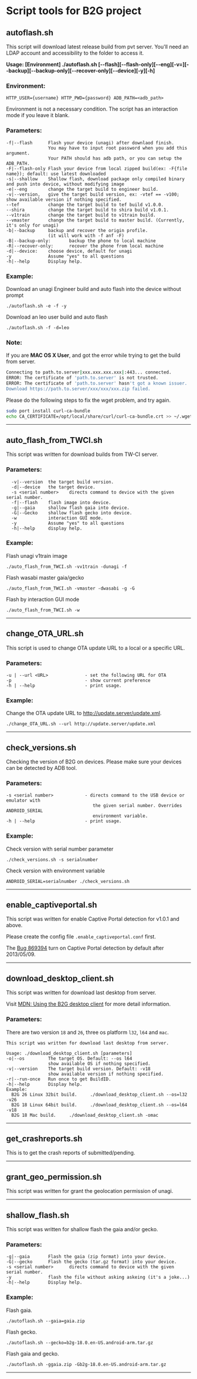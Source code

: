 # Script tools for B2G project


## autoflash.sh

This script will download latest release build from pvt server. You'll need an LDAP account and accessibility to the folder to access it.

**Usage: [Environment] ./autoflash.sh [--flash][--flash-only][--eng][-v=<version>][--backup][--backup-only][--recover-only][--device][-y][-h]**


### Environment:

```
HTTP_USER={username} HTTP_PWD={password} ADB_PATH=<adb_path>
```

Environment is not a necessary condition. The script has an interaction mode if you leave it blank.

### Parameters:

```
-f|--flash      Flash your device (unagi) after downlaod finish.
                You may have to input root password when you add this argument.
                Your PATH should has adb path, or you can setup the ADB_PATH.
-F|--flash-only Flash your device from local zipped build(ex: -F{file name}); default: use latest downloaded
-s|--shallow    Shallow flash, download package only compiled binary and push into device, without modifying image
-e|--eng        change the target build to engineer build.
-v|--version,   give the target build version, ex: -vtef == -v100; show available version if nothing specified.
--tef           change the target build to tef build v1.0.0.
--shira         change the target build to shira build v1.0.1.
--v1train       change the target build to v1train build.
--vmaster       change the target build to master build. (Currently, it's only for unagi)
-b|--backup     backup and recover the origin profile.
                (it will work with -f anf -F)
-B|--backup-only:       backup the phone to local machine
-R|--recover-only:      recover the phone from local machine
-d|--device:    choose device, default for unagi
-y              Assume "yes" to all questions
-h|--help       Display help.
```

### Example:

Download an unagi Engineer build and auto flash into the device without prompt

    ./autoflash.sh -e -f -y

Download an leo user build and auto flash

    ./autoflash.sh -f -d=leo

### Note:

If you are **MAC OS X User**, and got the error while trying to get the build from server.

```bash
Connecting to path.to.server|xxx.xxx.xxx.xxx|:443... connected.
ERROR: The certificate of 'path.to.server' is not trusted.
ERROR: The certificate of 'path.to.server' hasn't got a known issuer.
Download https://path.to.server/xxx/xxx/xxx.zip failed.
```

Please do the following steps to fix the wget problem, and try again.

```bash
sudo port install curl-ca-bundle
echo CA_CERTIFICATE=/opt/local/share/curl/curl-ca-bundle.crt >> ~/.wgetrc
```

----

## auto_flash_from_TWCI.sh

This script was written for download builds from TW-CI server.

### Parameters:

```
  -v|--version  the target build version.
  -d|--device   the target device.
  -s <serial number>    directs command to device with the given serial number.
  -f|--flash    flash image into device.
  -g|--gaia     shallow flash gaia into device.
  -G|--Gecko    shallow flash gecko into device.
  -w            interaction GUI mode.
  -y            Assume "yes" to all questions
  -h|--help     display help.
```

### Example:

Flash unagi v1train image

    ./auto_flash_from_TWCI.sh -vv1train -dunagi -f

Flash wasabi master gaia/gecko

    ./auto_flash_from_TWCI.sh -vmaster -dwasabi -g -G

Flash by interaction GUI mode

    ./auto_flash_from_TWCI.sh -w

----

## change_OTA_URL.sh

This script is used to change OTA update URL to a local or a specific URL.

### Parameters:

```
-u | --url <URL>              - set the following URL for OTA
-p                            - show current preference
-h | --help                   - print usage.
```

### Example:

Change the OTA update URL to http://update.server/update.xml.

    ./change_OTA_URL.sh --url http://update.server/update.xml

----

## check_versions.sh

Checking the version of B2G on devices.
Please make sure your devices can be detected by ADB tool.

### Parameters:

```
-s <serial number>            - directs command to the USB device or emulator with
                                 the given serial number. Overrides ANDROID_SERIAL
                                 environment variable.
-h | --help                   - print usage.
```

### Example:

Check version with serial number parameter

    ./check_versions.sh -s serialnumber

Check version with environment variable

    ANDROID_SERIAL=serialnumber ./check_versions.sh

----

## enable_captiveportal.sh

This script was written for enable Captive Portal detection for v1.0.1 and above.

Please create the config file `.enable_captiveportal.conf` first.

The [Bug 869394](https://bugzil.la/869394) turn on Captive Portal detection by default after 2013/05/09.

----

## download_desktop_client.sh

This script was written for download last desktop from server.

Visit [MDN: Using the B2G desktop client](https://developer.mozilla.org/en-US/docs/Mozilla/Firefox_OS/Using_the_B2G_desktop_client) for more detail information.

### Parameters:

There are two version `18` and `26`, three os platform `l32`, `l64` and `mac`.

```
This script was written for download last desktop from server.

Usage: ./download_desktop_client.sh [parameters]
-o|--os         The target OS. Default: --os l64
                show available OS if nothing specified.
-v|--version    The target build version. Default: -v18
                show available version if nothing specified.
-r|--run-once   Run once to get BuildID.
-h|--help       Display help.
Example:
  B2G 26 Linux 32bit build.     ./download_desktop_client.sh --os=l32 -v26
  B2G 18 Linux 64bit build.     ./download_desktop_client.sh --os=l64 -v18
  B2G 18 Mac build.     ./download_desktop_client.sh -omac
```

----

## get_crashreports.sh

This is to get the crash reports of submitted/pending.

----

## grant_geo_permission.sh

This script was written for grant the geolocation permission of unagi.

----

## shallow_flash.sh

This script was written for shallow flash the gaia and/or gecko.

### Parameters:

```
-g|--gaia       Flash the gaia (zip format) into your device.
-G|--gecko      Flash the gecko (tar.gz format) into your device.
-s <serial number>      directs command to device with the given serial number.
-y              flash the file without asking askeing (it's a joke...)
-h|--help       Display help.
```

### Example:

Flash gaia.

    ./autoflash.sh --gaia=gaia.zip

Flash gecko.

    ./autoflash.sh --gecko=b2g-18.0.en-US.android-arm.tar.gz

Flash gaia and gecko.

    ./autoflash.sh -ggaia.zip -Gb2g-18.0.en-US.android-arm.tar.gz

----

